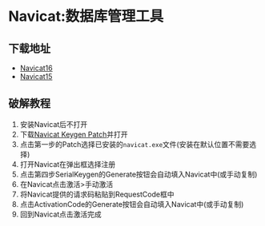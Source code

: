 # Navicat:数据库管理工具
## 下载地址
- [Navicat16](https://download.navicat.com/download/navicat160_premium_cs_x64.exe)
- [Navicat15](https://download.navicat.com/download/navicat150_premium_cs_x64.exe)

## 破解教程
1. 安装Navicat后不打开
2. 下载[Navicat Keygen Patch](https://github.com/moshowgame/Navicat_Keygen_Patch)并打开
3. 点击第一步的Patch选择已安装的`navicat.exe`文件(安装在默认位置不需要选择)
4. 打开Navicat在弹出框选择注册
5. 点击第四步SerialKeygen的Generate按钮会自动填入Navicat中(或手动复制)
6. 在Navicat点击激活>手动激活
7. 将Navicat提供的请求码粘贴到RequestCode框中
8. 点击ActivationCode的Generate按钮会自动填入Navicat中(或手动复制)
9. 回到Navicat点击激活完成